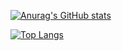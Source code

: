 [![Anurag's GitHub stats](https://github-readme-stats.vercel.app/api?username=Daimkaa)](https://github.com/anuraghazra/github-readme-stats)

[![Top Langs](https://github-readme-stats.vercel.app/api/top-langs/?username=Daimkaa&layout=compact)](https://github.com/anuraghazra/github-readme-stats)

<!--
**Daimkaa/Daimkaa** is a ✨ _special_ ✨ repository because its `README.md` (this file) appears on your GitHub profile.

Here are some ideas to get you started:

- 🔭 I’m currently working on 22DLAB
- 🌱 I’m currently learning Next.js
- 👯 I’m looking to collaborate on ...
- 🤔 I’m looking for help with ...
- 💬 Ask me about ...
- 📫 How to reach me: ...
- 😄 Pronouns: ...
- ⚡ Fun fact: ...
-->

